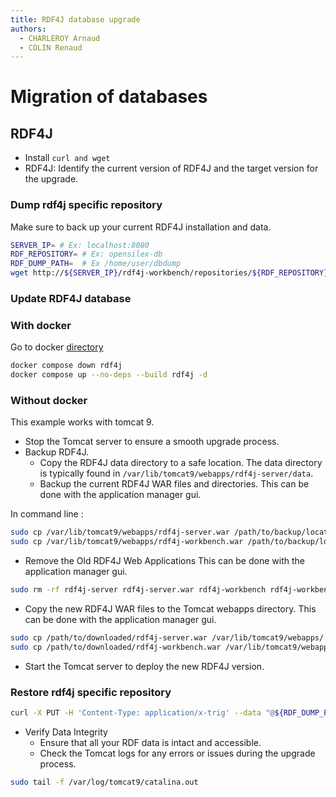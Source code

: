 ```yaml
---
title: RDF4J database upgrade
authors:
  - CHARLEROY Arnaud
  - COLIN Renaud
---
```


# Migration of databases

## RDF4J

- Install  ` curl and wget `
- RDF4J: Identify the current version of RDF4J and the target version for the upgrade.

### Dump rdf4j specific repository

Make sure to back up your current RDF4J installation and data.

```bash
SERVER_IP= # Ex: localhost:8080
RDF_REPOSITORY= # Ex: opensilex-db
RDF_DUMP_PATH=  # Ex /home/user/dbdump
wget http://${SERVER_IP}/rdf4j-workbench/repositories/${RDF_REPOSITORY}/export?Accept=application%2Ftrig -O ${RDF_DUMP_PATH}/dump_rdf4-j${RDF_REPOSITORY}
```

### Update RDF4J database

### With docker 

Go to docker [directory](../../../../../opensilex-dev-tools/src/main/resources/docker)

```bash
docker compose down rdf4j
docker compose up --no-deps --build rdf4j -d
```

### Without docker 

This example works with tomcat 9.

- Stop the Tomcat server to ensure a smooth upgrade process.
- Backup RDF4J. 
  - Copy the RDF4J data directory to a safe location. The data directory is typically found in `/var/lib/tomcat9/webapps/rdf4j-server/data`.
  - Backup the current RDF4J WAR files and directories. This can be done with the application manager gui.

In command line :

```bash
sudo cp /var/lib/tomcat9/webapps/rdf4j-server.war /path/to/backup/location
sudo cp /var/lib/tomcat9/webapps/rdf4j-workbench.war /path/to/backup/location
```
- Remove the Old RDF4J Web Applications This can be done with the application manager gui.

```bash
sudo rm -rf rdf4j-server rdf4j-server.war rdf4j-workbench rdf4j-workbench.war
```

- Copy the new RDF4J WAR files to the Tomcat webapps directory. This can be done with the application manager gui.

```bash
sudo cp /path/to/downloaded/rdf4j-server.war /var/lib/tomcat9/webapps/
sudo cp /path/to/downloaded/rdf4j-workbench.war /var/lib/tomcat9/webapps/
```

- Start the Tomcat server to deploy the new RDF4J version. 

### Restore rdf4j specific repository

```bash 
curl -X PUT -H 'Content-Type: application/x-trig' --data "@${RDF_DUMP_PATH}/dump_rdf4-j${RDF_REPOSITORY}" "http://${SERVER_IP}/rdf4j-server/repositories/${RDF_REPOSITORY}/statements"
```

- Verify Data Integrity
  - Ensure that all your RDF data is intact and accessible.
  - Check the Tomcat logs for any errors or issues during the upgrade process.
  
```bash
sudo tail -f /var/log/tomcat9/catalina.out
```